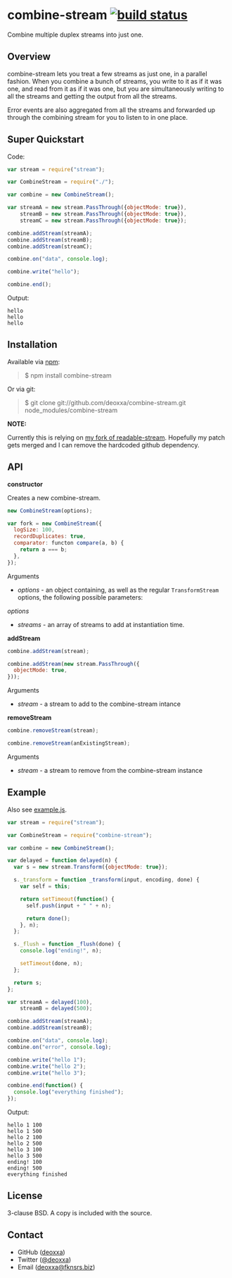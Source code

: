 combine-stream [![build status](https://travis-ci.org/deoxxa/combine-stream.png)](https://travis-ci.org/deoxxa/fork)
===============

Combine multiple duplex streams into just one.

Overview
--------

combine-stream lets you treat a few streams as just one, in a parallel fashion.
When you combine a bunch of streams, you write to it as if it was one, and read
from it as if it was one, but you are simultaneously writing to all the streams
and getting the output from all the streams.

Error events are also aggregated from all the streams and forwarded up through
the combining stream for you to listen to in one place.

Super Quickstart
----------------

Code:

```javascript
var stream = require("stream");

var CombineStream = require("./");

var combine = new CombineStream();

var streamA = new stream.PassThrough({objectMode: true}),
    streamB = new stream.PassThrough({objectMode: true}),
    streamC = new stream.PassThrough({objectMode: true});

combine.addStream(streamA);
combine.addStream(streamB);
combine.addStream(streamC);

combine.on("data", console.log);

combine.write("hello");

combine.end();
```

Output:

```
hello
hello
hello
```

Installation
------------

Available via [npm](http://npmjs.org/):

> $ npm install combine-stream

Or via git:

> $ git clone git://github.com/deoxxa/combine-stream.git node_modules/combine-stream

**NOTE:**

Currently this is relying on [my fork of readable-stream](https://github.com/deoxxa/readable-stream/tree/fix-issue-66).
Hopefully my patch gets merged and I can remove the hardcoded github dependency.

API
---

**constructor**

Creates a new combine-stream.

```javascript
new CombineStream(options);
```

```javascript
var fork = new CombineStream({
  logSize: 100,
  recordDuplicates: true,
  comparator: functon compare(a, b) {
    return a === b;
  },
});
```

Arguments

* _options_ - an object containing, as well as the regular `TransformStream`
  options, the following possible parameters:

_options_

* _streams_ - an array of streams to add at instantiation time.

**addStream**

```javascript
combine.addStream(stream);
```

```javascript
combine.addStream(new stream.PassThrough({
  objectMode: true,
}));
```

Arguments

* _stream_ - a stream to add to the combine-stream intance

**removeStream**

```javascript
combine.removeStream(stream);
```

```javascript
combine.removeStream(anExistingStream);
```

Arguments

* _stream_ - a stream to remove from the combine-stream instance

Example
-------

Also see [example.js](https://github.com/deoxxa/combine-stream/blob/master/example.js).

```javascript
var stream = require("stream");

var CombineStream = require("combine-stream");

var combine = new CombineStream();

var delayed = function delayed(n) {
  var s = new stream.Transform({objectMode: true});

  s._transform = function _transform(input, encoding, done) {
    var self = this;

    return setTimeout(function() {
      self.push(input + " " + n);

      return done();
    }, n);
  };

  s._flush = function _flush(done) {
    console.log("ending!", n);

    setTimeout(done, n);
  };

  return s;
};

var streamA = delayed(100),
    streamB = delayed(500);

combine.addStream(streamA);
combine.addStream(streamB);

combine.on("data", console.log);
combine.on("error", console.log);

combine.write("hello 1");
combine.write("hello 2");
combine.write("hello 3");

combine.end(function() {
  console.log("everything finished");
});
```

Output:

```
hello 1 100
hello 1 500
hello 2 100
hello 2 500
hello 3 100
hello 3 500
ending! 100
ending! 500
everything finished
```

License
-------

3-clause BSD. A copy is included with the source.

Contact
-------

* GitHub ([deoxxa](http://github.com/deoxxa))
* Twitter ([@deoxxa](http://twitter.com/deoxxa))
* Email ([deoxxa@fknsrs.biz](mailto:deoxxa@fknsrs.biz))
